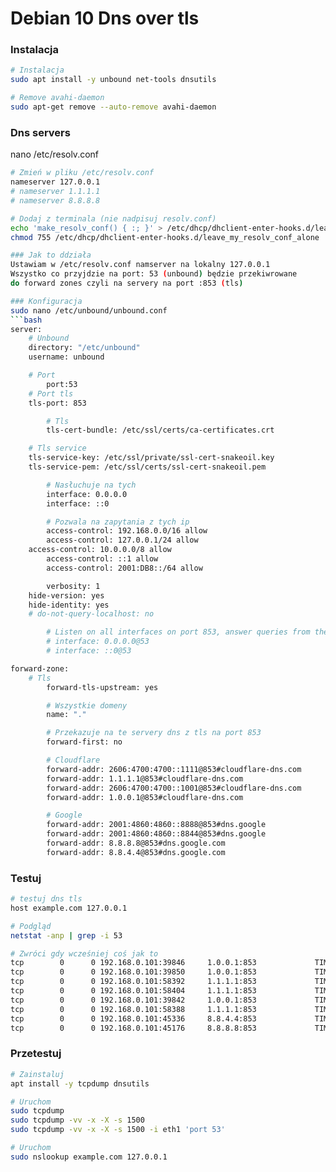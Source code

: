 # Debian 10 Dns over tls

### Instalacja
```bash
# Instalacja
sudo apt install -y unbound net-tools dnsutils

# Remove avahi-daemon
sudo apt-get remove --auto-remove avahi-daemon
```

### Dns servers
nano /etc/resolv.conf
```bash
# Zmień w pliku /etc/resolv.conf
nameserver 127.0.0.1
# nameserver 1.1.1.1
# nameserver 8.8.8.8

# Dodaj z terminala (nie nadpisuj resolv.conf)
echo 'make_resolv_conf() { :; }' > /etc/dhcp/dhclient-enter-hooks.d/leave_my_resolv_conf_alone
chmod 755 /etc/dhcp/dhclient-enter-hooks.d/leave_my_resolv_conf_alone

### Jak to ddziała
Ustawiam w /etc/resolv.conf namserver na lokalny 127.0.0.1
Wszystko co przyjdzie na port: 53 (unbound) będzie przekiwrowane 
do forward zones czyli na servery na port :853 (tls)

### Konfiguracja
sudo nano /etc/unbound/unbound.conf
```bash
server:
	# Unbound
	directory: "/etc/unbound"
	username: unbound

	# Port
        port:53
	# Port tls
	tls-port: 853	

        # Tls
        tls-cert-bundle: /etc/ssl/certs/ca-certificates.crt

	# Tls service
	tls-service-key: /etc/ssl/private/ssl-cert-snakeoil.key 
	tls-service-pem: /etc/ssl/certs/ssl-cert-snakeoil.pem

        # Nasłuchuje na tych
        interface: 0.0.0.0
        interface: ::0

        # Pozwala na zapytania z tych ip
        access-control: 192.168.0.0/16 allow
        access-control: 127.0.0.1/24 allow
	access-control: 10.0.0.0/8 allow
        access-control: ::1 allow
        access-control: 2001:DB8::/64 allow

        verbosity: 1
	hide-version: yes
	hide-identity: yes
	# do-not-query-localhost: no

        # Listen on all interfaces on port 853, answer queries from the local subnet.
        # interface: 0.0.0.0@53
        # interface: ::0@53

forward-zone:
	# Tls
        forward-tls-upstream: yes

        # Wszystkie domeny
        name: "."

        # Przekazuje na te servery dns z tls na port 853
        forward-first: no

        # Cloudflare 
        forward-addr: 2606:4700:4700::1111@853#cloudflare-dns.com
        forward-addr: 1.1.1.1@853#cloudflare-dns.com
        forward-addr: 2606:4700:4700::1001@853#cloudflare-dns.com
        forward-addr: 1.0.0.1@853#cloudflare-dns.com

        # Google
        forward-addr: 2001:4860:4860::8888@853#dns.google
        forward-addr: 2001:4860:4860::8844@853#dns.google
        forward-addr: 8.8.8.8@853#dns.google.com
        forward-addr: 8.8.4.4@853#dns.google.com
```

### Testuj
```bash
# testuj dns tls
host example.com 127.0.0.1

# Podgląd
netstat -anp | grep -i 53

# Zwróci gdy wcześniej coś jak to
tcp        0      0 192.168.0.101:39846     1.0.0.1:853             TIME_WAIT   -                   
tcp        0      0 192.168.0.101:39850     1.0.0.1:853             TIME_WAIT   -                   
tcp        0      0 192.168.0.101:58392     1.1.1.1:853             TIME_WAIT   -                   
tcp        0      0 192.168.0.101:58404     1.1.1.1:853             TIME_WAIT   -                   
tcp        0      0 192.168.0.101:39842     1.0.0.1:853             TIME_WAIT   -                   
tcp        0      0 192.168.0.101:58388     1.1.1.1:853             TIME_WAIT   -                   
tcp        0      0 192.168.0.101:45336     8.8.4.4:853             TIME_WAIT   -                   
tcp        0      0 192.168.0.101:45176     8.8.8.8:853             TIME_WAIT   -   
```

### Przetestuj
```bash
# Zainstaluj
apt install -y tcpdump dnsutils

# Uruchom
sudo tcpdump
sudo tcpdump -vv -x -X -s 1500
sudo tcpdump -vv -x -X -s 1500 -i eth1 'port 53'

# Uruchom
sudo nslookup example.com 127.0.0.1
```
